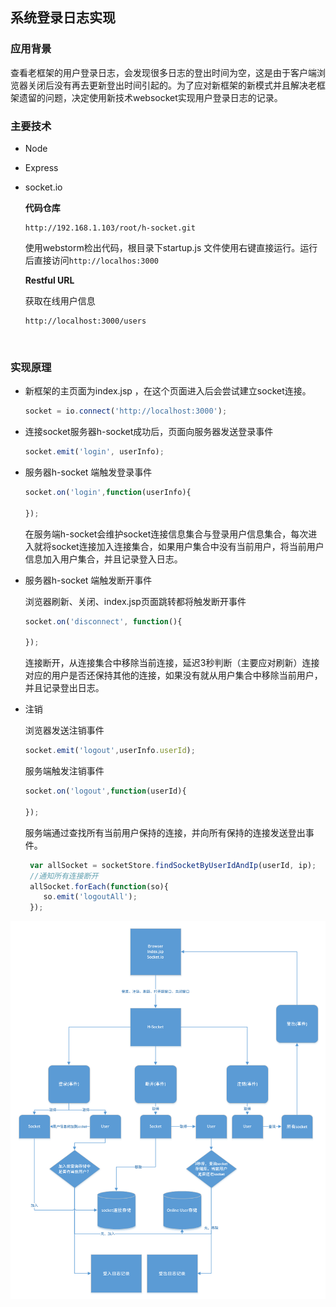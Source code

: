 ## 系统登录日志实现

### 应用背景

查看老框架的用户登录日志，会发现很多日志的登出时间为空，这是由于客户端浏览器关闭后没有再去更新登出时间引起的。为了应对新框架的新模式并且解决老框架遗留的问题，决定使用新技术websocket实现用户登录日志的记录。

### 主要技术

* Node

* Express

* socket.io

  **代码仓库**

  ```http
  http://192.168.1.103/root/h-socket.git
  ```

  使用webstorm检出代码，根目录下startup.js 文件使用右键直接运行。运行后直接访问`http://localhos:3000`  

  **Restful URL**

  获取在线用户信息

  ```http
  http://localhost:3000/users
  ```

  ​

### 实现原理

* 新框架的主页面为index.jsp ，在这个页面进入后会尝试建立socket连接。

  ```javascript
  socket = io.connect('http://localhost:3000');
  ```

* 连接socket服务器h-socket成功后，页面向服务器发送登录事件

  ```javascript
  socket.emit('login', userInfo);
  ```

* 服务器h-socket 端触发登录事件

  ```javascript
  socket.on('login',function(userInfo){
    
  });
  ```

  在服务端h-socket会维护socket连接信息集合与登录用户信息集合，每次进入就将socket连接加入连接集合，如果用户集合中没有当前用户，将当前用户信息加入用户集合，并且记录登入日志。

* 服务器h-socket 端触发断开事件

  浏览器刷新、关闭、index.jsp页面跳转都将触发断开事件

  ```javascript
  socket.on('disconnect', function(){
    
  });
  ```
  连接断开，从连接集合中移除当前连接，延迟3秒判断（主要应对刷新）连接对应的用户是否还保持其他的连接，如果没有就从用户集合中移除当前用户，并且记录登出日志。

* 注销

  浏览器发送注销事件

  ```javascript
  socket.emit('logout',userInfo.userId);
  ```

  服务端触发注销事件

  ```javascript
  socket.on('logout',function(userId){
    
  });
  ```

  ​服务端通过查找所有当前用户保持的连接，并向所有保持的连接发送登出事件。

  ```javascript
   var allSocket = socketStore.findSocketByUserIdAndIp(userId, ip);
   //通知所有连接断开
   allSocket.forEach(function(so){
      so.emit('logoutAll');
   });
  ```


![](../pic/p6.png)
